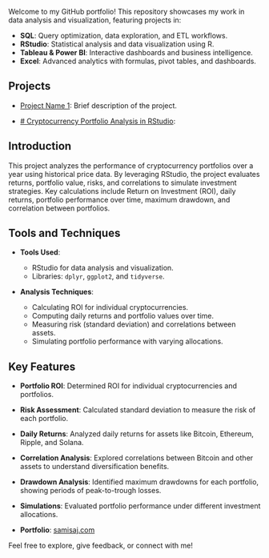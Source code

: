 Welcome to my GitHub portfolio! This repository showcases my work in data analysis and visualization, featuring projects in:
- **SQL**: Query optimization, data exploration, and ETL workflows.
- **RStudio**: Statistical analysis and data visualization using R.
- **Tableau & Power BI**: Interactive dashboards and business intelligence.
- **Excel**: Advanced analytics with formulas, pivot tables, and dashboards.

## Projects
- [Project Name 1](link): Brief description of the project.

- [ # Cryptocurrency Portfolio Analysis in RStudio](link):

## Introduction
This project analyzes the performance of cryptocurrency portfolios over a year using historical price data. By leveraging RStudio, the project evaluates returns, portfolio value, risks, and correlations to simulate investment strategies. Key calculations include Return on Investment (ROI), daily returns, portfolio performance over time, maximum drawdown, and correlation between portfolios.

## Tools and Techniques

- **Tools Used**:
  - RStudio for data analysis and visualization.
  - Libraries: `dplyr`, `ggplot2`, and `tidyverse`.

- **Analysis Techniques**:
  - Calculating ROI for individual cryptocurrencies.
  - Computing daily returns and portfolio values over time.
  - Measuring risk (standard deviation) and correlations between assets.
  - Simulating portfolio performance with varying allocations.

## Key Features

- **Portfolio ROI**: Determined ROI for individual cryptocurrencies and portfolios.
- **Risk Assessment**: Calculated standard deviation to measure the risk of each portfolio.
- **Daily Returns**: Analyzed daily returns for assets like Bitcoin, Ethereum, Ripple, and Solana.
- **Correlation Analysis**: Explored correlations between Bitcoin and other assets to understand diversification benefits.
- **Drawdown Analysis**: Identified maximum drawdowns for each portfolio, showing periods of peak-to-trough losses.
- **Simulations**: Evaluated portfolio performance under different investment allocations. 


- **Portfolio**: [samisaj.com](https://www.samisaj.com)

Feel free to explore, give feedback, or connect with me!
